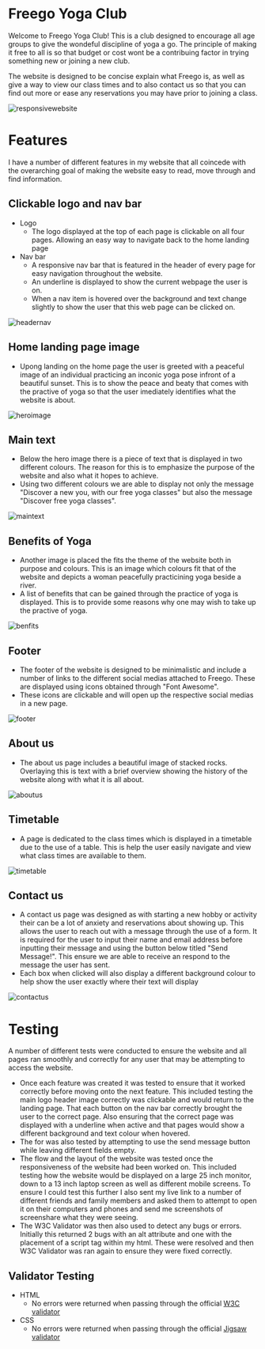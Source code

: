 # Freego Yoga Club

 Welcome to Freego Yoga Club!
 This is a club designed to encourage all age groups to give the wondeful discipline of yoga a go. The principle of making it free to all is so that budget or cost wont be a contribuing factor in trying something new or joining a new club.

 The website is designed to be concise explain what Freego is, as well as give a way to view our class times and to also contact us so that you can find out more or ease any reservations you may have prior to joining a class.

 ![responsivewebsite](./assets/images/websitesizes.PNG)

 # Features

 I have a number of different features in my website that all coincede with the overarching goal of making the website easy to read, move through and find information.

 ## Clickable logo and nav bar

 - Logo
    - The logo displayed at the top of each page is clickable on all four pages. Allowing an easy way to navigate back to the home landing page
 - Nav bar
    - A responsive nav bar that is featured in the header of every page for easy navigation throughout the website.
    - An underline is displayed to show the current webpage the user is on.
    - When a nav item is hovered over the background and text change slightly to show the user that this web page can be clicked on.

![headernav](./assets/images/headerimage.PNG)

## Home landing page image

 - Upong landing on the home page the user is greeted with a peaceful image of an individual practicing an inconic yoga pose infront of a beautiful sunset. This is to show the peace and beaty that comes with the practive of yoga so that the user imediately identifies what the website is about.

 ![heroimage](./assets/images/heroimage.PNG)

## Main text

 - Below the hero image there is a piece of text that is displayed in two different colours. The reason for this is to emphasize the purpose of the website and also what it hopes to achieve.
 - Using two different colours we are able to display not only the message "Discover a new you, with our free yoga classes" but also the message "Discover free yoga classes".

 ![maintext](./assets/images/maintext.PNG)

## Benefits of Yoga
 
 - Another image is placed the fits the theme of the website both in purpose and colours. This is an image which colours fit that of the website and depicts a woman peacefully practicining yoga beside a river.
 - A list of benefits that can be gained through the practice of yoga is displayed. This is to provide some reasons why one may wish to take up the practive of yoga.

 ![benfits](./assets/images/benefits.PNG)

## Footer

 - The footer of the website is designed to be minimalistic and include a number of links to the different social medias attached to Freego. These are displayed using icons obtained through "Font Awesome".
 - These icons are clickable and will open up the respective social medias in a new page.

 ![footer](./assets/images/footer.PNG)

## About us

 - The about us page includes a beautiful image of stacked rocks. Overlaying this is text with a brief overview showing the history of the website along with what it is all about.

 ![aboutus](./assets/images/aboutus.PNG)

## Timetable

 - A page is dedicated to the class times which is displayed in a timetable due to the use of a table. This is help the user easily navigate and view what class times are available to them.

 ![timetable](./assets/images/timetable.PNG)

## Contact us

 - A contact us page was designed as with starting a new hobby or activity their can be a lot of anxiety and reservations about showing up. This allows the user to reach out with a message through the use of a form. It is required for the user to input their name and email address before inputting their message and using the button below titled "Send Message!". This ensure we are able to receive an respond to the message the user has sent.
 - Each box when clicked will also display a different background colour to help show the user exactly where their text will display

 ![contactus](./assets/images/contactus.PNG)

# Testing

A number of different tests were conducted to ensure the website and all pages ran smoothly and correctly for any user that may be attempting to access the website.
 - Once each feature was created it was tested to ensure that it worked correctly before moving onto the next feature. This included testing the main logo header image correctly was clickable and would return to the landing page. That each button on the nav bar correctly brought the user to the correct page. Also ensuring that the correct page was displayed with a underline when active and that pages would show a different background and text colour when hovered.
 - The for was also tested by attempting to use the send message button while leaving different fields empty.
 - The flow and the layout of the website was tested once the responsiveness of the website had been worked on. This included testing how the website would be displayed on a large 25 inch monitor, down to a 13 inch laptop screen as well as different mobile screens. To ensure I could test this further I also sent my live link to a number of different friends and family members and asked them to attempt to open it on their computers and phones and send me screenshots of screenshare what they were seeing.
 - The W3C Validator was then also used to detect any bugs or errors. Initially this returned 2 bugs with an alt attribute and one with the placement of a script tag within my html. These were resolved and then W3C Validator was ran again to ensure they were fixed correctly.

 ## Validator Testing
 - HTML
    - No errors were returned when passing through the official [W3C validator](https://validator.w3.org/nu/?doc=https%3A%2F%2Fcmurphy94.github.io%2Ffreego-yoga-club%2Findex.html)
 - CSS
    - No errors were returned when passing through the official [Jigsaw validator](https://jigsaw.w3.org/css-validator/validator?uri=https%3A%2F%2Fcmurphy94.github.io%2Ffreego-yoga-club%2Findex.html&profile=css3svg&usermedium=all&warning=1&vextwarning=&lang=en)

